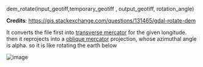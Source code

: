 dem_rotate(input_geotiff,temporary_geotiff , output_geotiff, rotation_angle)


**Credits**: https://gis.stackexchange.com/questions/131465/gdal-rotate-dem

It converts the file first into [transverse mercator](https://en.wikipedia.org/wiki/Transverse_Mercator_projection) for the given longitude.
then it reprojects into a [oblique mercator](https://en.wikipedia.org/wiki/Oblique_Mercator_projection) projection, whose azimuthal angle is alpha.
so it is like rotating the earth below

![image](https://github.com/user-attachments/assets/311f3b78-7e25-4547-a241-dda3ee3c2ab9)
